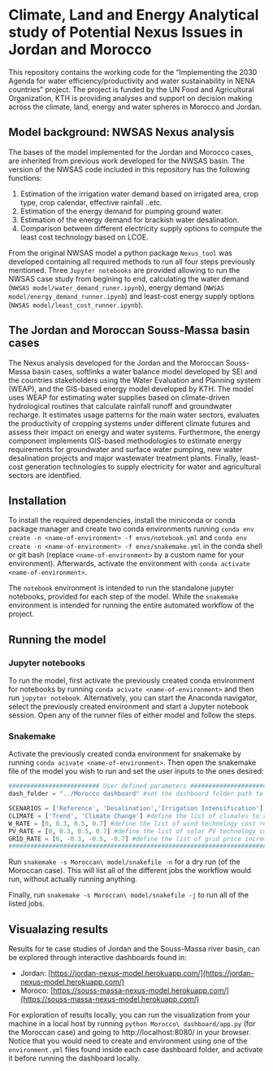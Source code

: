 # Climate, Land and Energy Analytical study of Potential Nexus Issues in Jordan and Morocco
This repository contains the working code for the “Implementing the 2030 Agenda 
for water efficiency/productivity and water sustainability in NENA countries” project. 
The project is funded by the UN Food and Agricultural Organization, KTH is 
providing analyses and support on decision making across the climate, land, 
energy and water spheres in Morocco and Jordan.

## Model background: NWSAS Nexus analysis
The bases of the model implemented for the Jordan and Morocco cases, 
are inherited from previous work developed for the NWSAS basin. The version of 
the NWSAS code included in this repository has the following functions: 
  1) Estimation of the irrigation water demand based on irrigated area, crop 
  type, crop calendar, effective rainfall ..etc.
  2) Estimation of the energy demand for pumping ground water. 
  3) Estimation of the energy demand for brackish water desalination.
  4) Comparison between different electricity supply options to compute the 
  least cost technology based on LCOE. 

From the original NWSAS model a python package `Nexus_tool` was developed 
containing all required methods to run all four steps previously mentioned. 
Three `Jupyter notebooks` are provided allowing to run the NWSAS case study 
from begining to end, calculating the water demand (`NWSAS model/water_demand_runer.ipynb`), 
energy demand (`NWSAS model/energy_demand_runner.ipynb`) and least-cost energy 
supply options (`NWSAS model/least_cost_runner.ipynb`).

## The Jordan and Moroccan Souss-Massa basin cases
The Nexus analysis developed for the Jordan and the Moroccan Souss-Massa basin 
cases, softlinks a water balance model developed by SEI and the countries 
stakeholders using the Water Evaluation and Planning system (WEAP), and the 
GIS-based energy model developed by KTH. The model uses WEAP for estimating water 
supplies based on climate-driven hydrological routines that calculate rainfall 
runoff and groundwater recharge. It estimates usage patterns for the main water 
sectors, evaluates the productivity of cropping systems under different climate 
futures and assess their impact on energy and water systems. Furthermore, the 
energy component implements GIS-based methodologies to estimate energy 
requirements for groundwater and surface water pumping, new water desalination 
projects and major wastewater treatment plants. Finally, least-cost generation 
technologies to supply electricity for water and agricultural sectors are identified.

## Installation
To install the required dependencies, install the miniconda or conda package 
manager and create two conda environments running 
`conda env create -n <name-of-environment> -f envs/notebook.yml` and 
`conda env create -n <name-of-environment> -f envs/snakemake.yml` in the conda 
shell or git bash (replace `<name-of-environment>` by a custom name for your 
environment). Afterwards, activate the environment with `conda activate 
<name-of-environment>`.

The `notebook` environment is intended to run the standalone jupyter notebooks, 
provided for each step of the model. While the `snakemake` environment is intended 
for running the entire automated workflow of the project.

## Running the model
### Jupyter notebooks
To run the model, first activate the previously created conda environment for 
notebooks by running `conda acivate <name-of-environment>` and then run 
`jupyter notebook`. Alternatively, you can start the Anaconda navigator, 
select the previously created environment and start a Jupyter notebook session. 
Open any of the runner files of either model and follow the steps.

### Snakemake
Activate the previously created conda environment for snakemake by running 
`conda acivate <name-of-environment>`. Then open the snakemake file of the 
model you wish to run and set the user inputs to the ones desired:
```python
######################### User defined parameters #############################
dash_folder = "../Morocco dashboard" #set the dashboard folder path to save the results

SCENARIOS = ['Reference', 'Desalination','Irrigation Intensification'] #define the list of scenarios to run
CLIMATE = ['Trend', 'Climate Change'] #define the list of climates to run
W_RATE = [0, 0.3, 0.5, 0.7] #define the list of wind technology cost reduction rate
PV_RATE = [0, 0.3, 0.5, 0.7] #define the list of solar PV technology cost reduction rate
GRID_RATE = [0, -0.3, -0.5, -0.7] #define the list of grid price increment rate
###############################################################################
```
Run `snakemake -s Moroccan\ model/snakefile -n` for a dry run (of the Moroccan 
case). This will list all of the different jobs the workflow would run, without 
actually running anything.

Finally, run `snakemake -s Moroccan\ model/snakefile -j` to run all of the listed jobs.

## Visualazing results
Results for te case studies of Jordan and the Souss-Massa river basin, can be 
explored through interactive dashboards found in:
* Jordan: [https://jordan-nexus-model.herokuapp.com/](https://jordan-nexus-model.herokuapp.com/)
* Moroco: [https://souss-massa-nexus-model.herokuapp.com/](https://souss-massa-nexus-model.herokuapp.com/)

For exploration of results locally, you can run the visualization from your 
machine in a local host by running `python Morocco\ dashboard/app.py` 
(for the Moroccan case) and going to http://localhost:8080/ in your browser. 
Notice that you would need to create and environment using one of the `environment.yml` 
files found inside each case dashboard folder, and activate it before running the 
dashboard locally.
